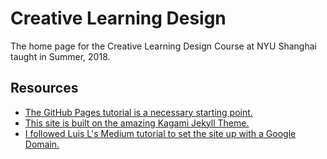 # Creative Learning Design
The home page for the Creative Learning Design Course at NYU Shanghai taught in Summer, 2018.

## Resources
* [The GitHub Pages tutorial is a necessary starting point.](https://pages.github.com)
* [This site is built on the amazing Kagami Jekyll Theme.](https://github.com/kamikat/jekyll-theme-kagami)
* [I followed Luis L's Medium tutorial to set the site up with a Google Domain.](https://medium.com/@Tnylnc/tnylnc-how-to-set-up-github-pages-with-google-domains-83bd5a4fbc5c)
